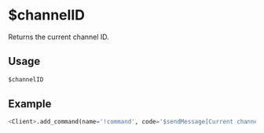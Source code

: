 # $channelID
Returns the current channel ID.

## Usage
```py
$channelID
```

## Example
```py
<Client>.add_command(name='!command', code='$sendMessage[Current channel ID: $channelID]')
```
